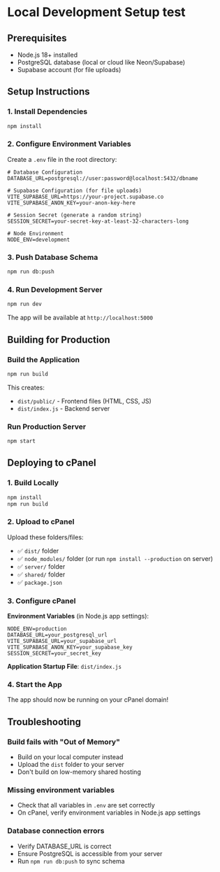 # Local Development Setup test


## Prerequisites
- Node.js 18+ installed
- PostgreSQL database (local or cloud like Neon/Supabase)
- Supabase account (for file uploads)

## Setup Instructions

### 1. Install Dependencies
```bash
npm install
```

### 2. Configure Environment Variables
Create a `.env` file in the root directory:

```env
# Database Configuration
DATABASE_URL=postgresql://user:password@localhost:5432/dbname

# Supabase Configuration (for file uploads)
VITE_SUPABASE_URL=https://your-project.supabase.co
VITE_SUPABASE_ANON_KEY=your-anon-key-here

# Session Secret (generate a random string)
SESSION_SECRET=your-secret-key-at-least-32-characters-long

# Node Environment
NODE_ENV=development
```

### 3. Push Database Schema
```bash
npm run db:push
```

### 4. Run Development Server
```bash
npm run dev
```

The app will be available at `http://localhost:5000`

## Building for Production

### Build the Application
```bash
npm run build
```

This creates:
- `dist/public/` - Frontend files (HTML, CSS, JS)
- `dist/index.js` - Backend server

### Run Production Server
```bash
npm start
```

## Deploying to cPanel

### 1. Build Locally
```bash
npm install
npm run build
```

### 2. Upload to cPanel
Upload these folders/files:
- ✅ `dist/` folder
- ✅ `node_modules/` folder (or run `npm install --production` on server)
- ✅ `server/` folder
- ✅ `shared/` folder
- ✅ `package.json`

### 3. Configure cPanel
**Environment Variables** (in Node.js app settings):
```
NODE_ENV=production
DATABASE_URL=your_postgresql_url
VITE_SUPABASE_URL=your_supabase_url
VITE_SUPABASE_ANON_KEY=your_supabase_key
SESSION_SECRET=your_secret_key
```

**Application Startup File**: `dist/index.js`

### 4. Start the App
The app should now be running on your cPanel domain!

## Troubleshooting

### Build fails with "Out of Memory"
- Build on your local computer instead
- Upload the `dist` folder to your server
- Don't build on low-memory shared hosting

### Missing environment variables
- Check that all variables in `.env` are set correctly
- On cPanel, verify environment variables in Node.js app settings

### Database connection errors
- Verify DATABASE_URL is correct
- Ensure PostgreSQL is accessible from your server
- Run `npm run db:push` to sync schema
